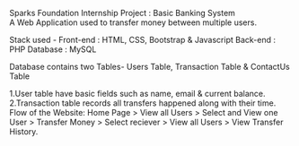 Sparks Foundation Internship Project : Basic Banking System                                                                                                                         
A Web Application used to transfer money between multiple users.

Stack used - Front-end : HTML, CSS, Bootstrap & Javascript Back-end : PHP Database : MySQL

Database contains two Tables- Users Table, Transaction Table & ContactUs Table

   1.User table have basic fields such as name, email & current balance.                                                                                                             
   2.Transaction table records all transfers happened along with their time.                                                                                                         
Flow of the Website: Home Page > View all Users > Select and View one User > Transfer Money > Select reciever > View all Users > View Transfer History.
